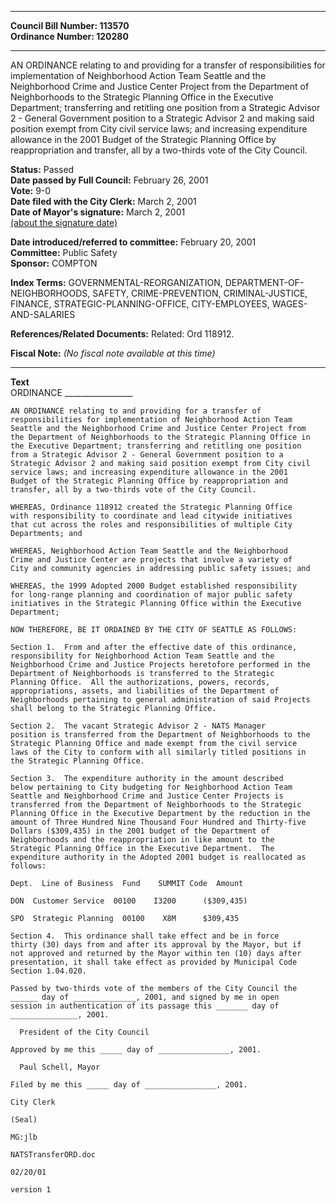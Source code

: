 * * * * *  
  
**Council Bill Number: [](#h0)[](#h2)113570**   
**Ordinance Number: 120280**  
  
* * * * *  
  
AN ORDINANCE relating to and providing for a transfer of responsibilities for implementation of Neighborhood Action Team Seattle and the Neighborhood Crime and Justice Center Project from the Department of Neighborhoods to the Strategic Planning Office in the Executive Department; transferring and retitling one position from a Strategic Advisor 2 - General Government position to a Strategic Advisor 2 and making said position exempt from City civil service laws; and increasing expenditure allowance in the 2001 Budget of the Strategic Planning Office by reappropriation and transfer, all by a two-thirds vote of the City Council.  
  
**Status:** Passed   
**Date passed by Full Council:** February 26, 2001   
**Vote:** 9-0   
**Date filed with the City Clerk:** March 2, 2001   
**Date of Mayor's signature:** March 2, 2001   
[(about the signature date)](/~public/approvaldate.htm)   
  
  
**Date introduced/referred to committee:** February 20, 2001   
**Committee:** Public Safety   
**Sponsor:** COMPTON   
  
**Index Terms:** GOVERNMENTAL-REORGANIZATION, DEPARTMENT-OF-NEIGHBORHOODS, SAFETY, CRIME-PREVENTION, CRIMINAL-JUSTICE, FINANCE, STRATEGIC-PLANNING-OFFICE, CITY-EMPLOYEES, WAGES-AND-SALARIES  
  
**References/Related Documents:** Related: Ord 118912.  
  
**Fiscal Note:** *(No fiscal note available at this time)*  
  
* * * * *  
  
**Text**  
    ORDINANCE _________________  
  
    AN ORDINANCE relating to and providing for a transfer of  
    responsibilities for implementation of Neighborhood Action Team  
    Seattle and the Neighborhood Crime and Justice Center Project from  
    the Department of Neighborhoods to the Strategic Planning Office in  
    the Executive Department; transferring and retitling one position  
    from a Strategic Advisor 2 - General Government position to a  
    Strategic Advisor 2 and making said position exempt from City civil  
    service laws; and increasing expenditure allowance in the 2001  
    Budget of the Strategic Planning Office by reappropriation and  
    transfer, all by a two-thirds vote of the City Council.  
  
    WHEREAS, Ordinance 118912 created the Strategic Planning Office  
    with responsibility to coordinate and lead citywide initiatives  
    that cut across the roles and responsibilities of multiple City  
    Departments; and  
  
    WHEREAS, Neighborhood Action Team Seattle and the Neighborhood  
    Crime and Justice Center are projects that involve a variety of  
    City and community agencies in addressing public safety issues; and  
  
    WHEREAS, the 1999 Adopted 2000 Budget established responsibility  
    for long-range planning and coordination of major public safety  
    initiatives in the Strategic Planning Office within the Executive  
    Department;  
  
    NOW THEREFORE, BE IT ORDAINED BY THE CITY OF SEATTLE AS FOLLOWS:  
  
    Section 1.  From and after the effective date of this ordinance,  
    responsibility for Neighborhood Action Team Seattle and the  
    Neighborhood Crime and Justice Projects heretofore performed in the  
    Department of Neighborhoods is transferred to the Strategic  
    Planning Office.  All the authorizations, powers, records,  
    appropriations, assets, and liabilities of the Department of  
    Neighborhoods pertaining to general administration of said Projects  
    shall belong to the Strategic Planning Office.  
  
    Section 2.  The vacant Strategic Advisor 2 - NATS Manager  
    position is transferred from the Department of Neighborhoods to the  
    Strategic Planning Office and made exempt from the civil service  
    laws of the City to conform with all similarly titled positions in  
    the Strategic Planning Office.  
  
    Section 3.  The expenditure authority in the amount described  
    below pertaining to City budgeting for Neighborhood Action Team  
    Seattle and Neighborhood Crime and Justice Center Projects is  
    transferred from the Department of Neighborhoods to the Strategic  
    Planning Office in the Executive Department by the reduction in the  
    amount of Three Hundred Nine Thousand Four Hundred and Thirty-five  
    Dollars ($309,435) in the 2001 budget of the Department of  
    Neighborhoods and the reappropriation in like amount to the  
    Strategic Planning Office in the Executive Department.  The  
    expenditure authority in the Adopted 2001 budget is reallocated as  
    follows:  
  
    Dept.  Line of Business  Fund    SUMMIT Code  Amount  
  
    DON  Customer Service  00100    I3200      ($309,435)  
  
    SPO  Strategic Planning  00100    X8M      $309,435  
  
    Section 4.  This ordinance shall take effect and be in force  
    thirty (30) days from and after its approval by the Mayor, but if  
    not approved and returned by the Mayor within ten (10) days after  
    presentation, it shall take effect as provided by Municipal Code  
    Section 1.04.020.  
  
    Passed by two-thirds vote of the members of the City Council the  
    ______ day of ______________, 2001, and signed by me in open  
    session in authentication of its passage this _______ day of  
    _______________, 2001.  
  
      President of the City Council  
  
    Approved by me this _____ day of ________________, 2001.  
  
      Paul Schell, Mayor  
  
    Filed by me this _____ day of ________________, 2001.  
  
    City Clerk  
  
    (Seal)  
  
    MG:jlb  
  
    NATSTransferORD.doc  
  
    02/20/01  
  
    version 1  
